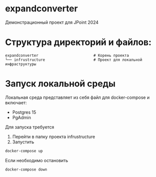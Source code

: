 # expandconverter
Демонстрационный проект для JPoint 2024

# Структура директорий и файлов:
    expandconverter                         # Корень проекта
    └── infrustructure                      # Проект для локальной инфраструктуры

# Запуск локальной среды
Локальная среда представляет из себя файл для docker-compose и включает:
* Postgres 15
* PgAdmin

Для запуска требуется
1. Перейти в папку проекта infrustructure
2. Запустить
```cmd
docker-compose up
```
Если необходимо остановить
```cmd
docker-compose down
```